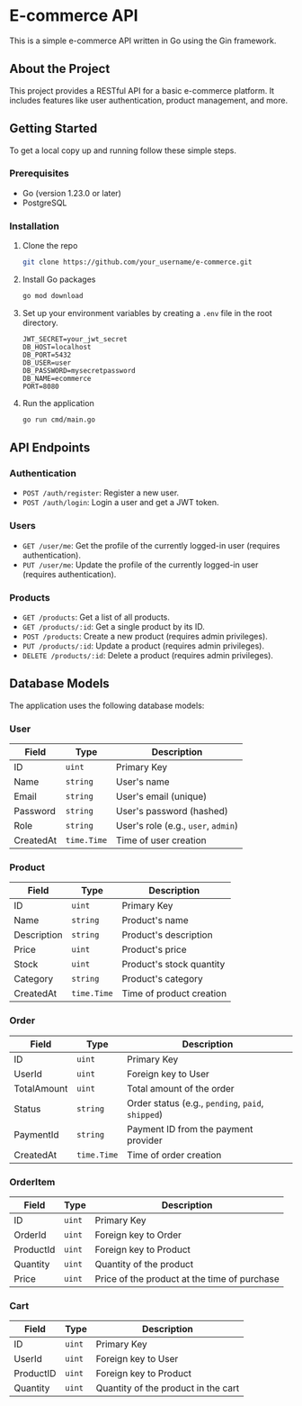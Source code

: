 # E-commerce API

This is a simple e-commerce API written in Go using the Gin framework.

## About the Project

This project provides a RESTful API for a basic e-commerce platform. It includes features like user authentication, product management, and more.

## Getting Started

To get a local copy up and running follow these simple steps.

### Prerequisites

- Go (version 1.23.0 or later)
- PostgreSQL

### Installation

1.  Clone the repo
    ```sh
    git clone https://github.com/your_username/e-commerce.git
    ```
2.  Install Go packages
    ```sh
    go mod download
    ```
3.  Set up your environment variables by creating a `.env` file in the root directory.
    ```
    JWT_SECRET=your_jwt_secret
    DB_HOST=localhost
    DB_PORT=5432
    DB_USER=user
    DB_PASSWORD=mysecretpassword
    DB_NAME=ecommerce
    PORT=8080
    ```
4.  Run the application
    ```sh
    go run cmd/main.go
    ```

## API Endpoints

### Authentication

-   `POST /auth/register`: Register a new user.
-   `POST /auth/login`: Login a user and get a JWT token.

### Users

-   `GET /user/me`: Get the profile of the currently logged-in user (requires authentication).
-   `PUT /user/me`: Update the profile of the currently logged-in user (requires authentication).

### Products

-   `GET /products`: Get a list of all products.
-   `GET /products/:id`: Get a single product by its ID.
-   `POST /products`: Create a new product (requires admin privileges).
-   `PUT /products/:id`: Update a product (requires admin privileges).
-   `DELETE /products/:id`: Delete a product (requires admin privileges).

## Database Models

The application uses the following database models:

### User

| Field     | Type      | Description                |
|-----------|-----------|----------------------------|
| ID        | `uint`    | Primary Key                |
| Name      | `string`  | User's name                |
| Email     | `string`  | User's email (unique)      |
| Password  | `string`  | User's password (hashed)   |
| Role      | `string`  | User's role (e.g., `user`, `admin`) |
| CreatedAt | `time.Time` | Time of user creation      |

### Product

| Field       | Type      | Description              |
|-------------|-----------|--------------------------|
| ID          | `uint`    | Primary Key              |
| Name        | `string`  | Product's name           |
| Description | `string`  | Product's description    |
| Price       | `uint`    | Product's price          |
| Stock       | `uint`    | Product's stock quantity |
| Category    | `string`  | Product's category       |
| CreatedAt   | `time.Time` | Time of product creation |

### Order

| Field       | Type      | Description              |
|-------------|-----------|--------------------------|
| ID          | `uint`    | Primary Key              |
| UserId      | `uint`    | Foreign key to User      |
| TotalAmount | `uint`    | Total amount of the order|
| Status      | `string`  | Order status (e.g., `pending`, `paid`, `shipped`) |
| PaymentId   | `string`  | Payment ID from the payment provider |
| CreatedAt   | `time.Time` | Time of order creation   |

### OrderItem

| Field     | Type   | Description           |
|-----------|--------|-----------------------|
| ID        | `uint` | Primary Key           |
| OrderId   | `uint` | Foreign key to Order  |
| ProductId | `uint` | Foreign key to Product|
| Quantity  | `uint` | Quantity of the product |
| Price     | `uint` | Price of the product at the time of purchase |

### Cart

| Field     | Type   | Description           |
|-----------|--------|-----------------------|
| ID        | `uint` | Primary Key           |
| UserId    | `uint` | Foreign key to User   |
| ProductID | `uint` | Foreign key to Product|
| Quantity  | `uint` | Quantity of the product in the cart |
